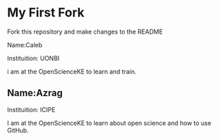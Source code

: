 # My First Fork
Fork this repository and make changes to the README

Name:Caleb

Instituition: UONBI

i am at the OpenScienceKE to learn and train.


## Name:Azrag

Instituition: ICIPE

I am at the OpenScienceKE to learn about open science and how to use GitHub.
